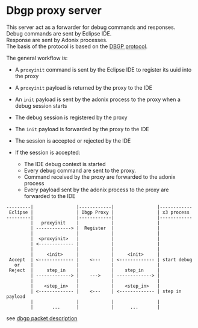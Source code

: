 
# Dbgp proxy server  
This server act as a forwarder for debug commands and responses.  
Debug commands are sent by Eclipse IDE.  
Response are sent by Adonix processes.  
The basis of the protocol is based on the [DBGP protocol](http://xdebug.org/docs-dbgp.php).  

The general workflow is:  

* A `proxyinit` command is sent by the Eclipse IDE to register its uuid into the proxy  
* A `proxyinit` payload is returned by the proxy to the IDE 
* An `init` payload is sent by the adonix process to the proxy when a debug session starts  
* The debug session is registered by the proxy  
* The `init` payload is forwarded by the proxy to the IDE  
* The session is accepted or rejected by the IDE  
* If the session is accepted:  
 
  * The IDE debug context is started
  * Every debug command are sent to the proxy.
  * Command received by the proxy are forwarded to the adonix process  
  * Every payload sent by the adonix process to the proxy are forwarded to the IDE  
 

```
---------|                |------------|                |------------
 Eclipse |                | Dbgp Proxy |                | x3 process
---------|                |------------|                |------------
         |   proxyinit    |            |                |
         | -------------> |  Register  |                |
         |                |            |                |
         |  <proxyinit>   |            |                |
         | <------------- |            |                |
         |                |            |                |
         |     <init>     |            |     <init>     |
 Accept  | <------------- |    <---    | <------------- | start debug
   or    |                |            |                |
 Reject  |     step_in    |            |    step_in     |
         | -------------> |    --->    | -------------> | 
         |                |            |                |
         |    <step_in>   |            |    <step_in>   |
         | <------------- |    <---    | <------------- | step in payload
         |                |            |                |
         |       ...      |            |      ...       |
```

see [dbgp packet description](http://xdebug.org/docs-dbgp.php#message-packets)
